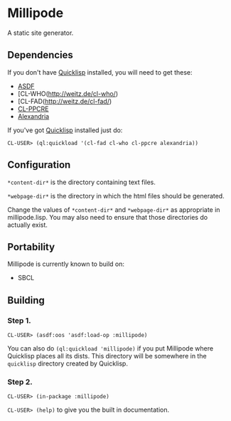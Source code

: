 # Millipode

A static site generator.

## Dependencies

If you don't have [Quicklisp](http://www.quicklisp.org/) installed, you
will need to get these:

- [ASDF](http://common-lisp.net/project/asdf/)
- [CL-WHO(http://weitz.de/cl-who/)
- [CL-FAD(http://weitz.de/cl-fad/)
- [CL-PPCRE](http://weitz.de/cl-ppcre/)
- [Alexandria](http://common-lisp.net/project/alexandria/)

If you've got [Quicklisp](http://www.quicklisp.org/) installed just do:

`CL-USER> (ql:quickload '(cl-fad cl-who cl-ppcre alexandria))`

## Configuration

`*content-dir*` is the directory containing text files.

`*webpage-dir*` is the directory in which the html files should be
generated.

Change the values of `*content-dir*` and `*webpage-dir*` as
appropriate in millipode.lisp. You may also need to ensure that those
directories do actually exist.

## Portability

Millipode is currently known to build on:
- SBCL

## Building

### Step 1.

`CL-USER> (asdf:oos 'asdf:load-op :millipode)`

You can also do `(ql:quickload 'millipode)` if you put Millipode where
Quicklisp places all its dists. This directory will be somewhere in
the `quicklisp` directory created by Quicklisp.

### Step 2.

`CL-USER> (in-package :millipode)`

`CL-USER> (help)` to give you the built in documentation.